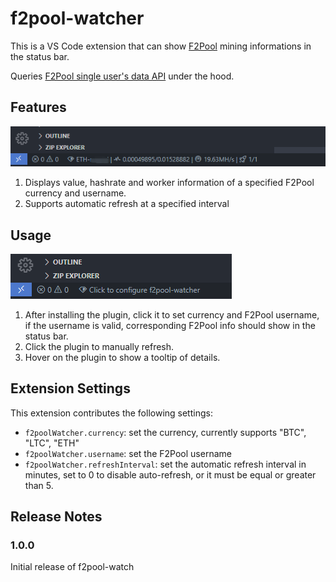 # f2pool-watcher

This is a VS Code extension that can show [F2Pool](https://www.f2pool.com/) mining informations in the status bar.

Queries [F2Pool single user's data API](https://www.f2pool.com/developer/api#request-user) under the hood.

## Features

![feature](assets/feature.png)

1. Displays value, hashrate and worker information of a specified F2Pool currency and username.
2. Supports automatic refresh at a specified interval

## Usage

![usage](assets/usage.png)

1. After installing the plugin, click it to set currency and F2Pool username, if the username is valid, corresponding F2Pool info should show in the status bar.
2. Click the plugin to manually refresh.
3. Hover on the plugin to show a tooltip of details.

## Extension Settings

This extension contributes the following settings:

* `f2poolWatcher.currency`: set the currency, currently supports "BTC", "LTC", "ETH"
* `f2poolWatcher.username`: set the F2Pool username
* `f2poolWatcher.refreshInterval`: set the automatic refresh interval in minutes, set to 0 to disable auto-refresh, or it must be equal or greater than 5.

## Release Notes

### 1.0.0

Initial release of f2pool-watch
